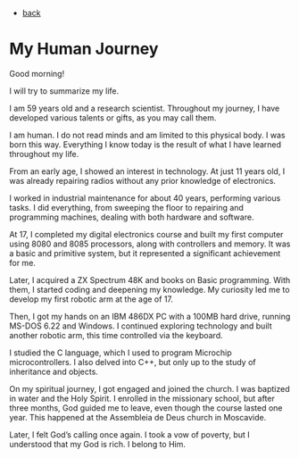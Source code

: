 - [back](https://github.com/0joseDark/2-the-Demolisher/blob/main/the-demolisher-README.md.md)
# My Human Journey  

Good morning!  

I will try to summarize my life.  

I am 59 years old and a research scientist. Throughout my journey, I have developed various talents or gifts, as you may call them.  

I am human. I do not read minds and am limited to this physical body. I was born this way. Everything I know today is the result of what I have learned throughout my life.  

From an early age, I showed an interest in technology. At just 11 years old, I was already repairing radios without any prior knowledge of electronics.  

I worked in industrial maintenance for about 40 years, performing various tasks. I did everything, from sweeping the floor to repairing and programming machines, dealing with both hardware and software.  

At 17, I completed my digital electronics course and built my first computer using 8080 and 8085 processors, along with controllers and memory. It was a basic and primitive system, but it represented a significant achievement for me.  

Later, I acquired a ZX Spectrum 48K and books on Basic programming. With them, I started coding and deepening my knowledge. My curiosity led me to develop my first robotic arm at the age of 17.  

Then, I got my hands on an IBM 486DX PC with a 100MB hard drive, running MS-DOS 6.22 and Windows. I continued exploring technology and built another robotic arm, this time controlled via the keyboard.  

I studied the C language, which I used to program Microchip microcontrollers. I also delved into C++, but only up to the study of inheritance and objects.  

On my spiritual journey, I got engaged and joined the church. I was baptized in water and the Holy Spirit. I enrolled in the missionary school, but after three months, God guided me to leave, even though the course lasted one year. This happened at the Assembleia de Deus church in Moscavide.  

Later, I felt God’s calling once again. I took a vow of poverty, but I understood that my God is rich. I belong to Him.
